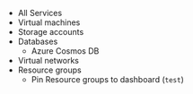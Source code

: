 - All Services
- Virtual machines
- Storage accounts
- Databases
	- Azure Cosmos DB
- Virtual networks
- Resource groups
	- Pin Resource groups to dashboard (`test`)